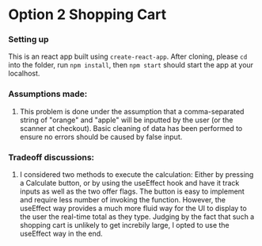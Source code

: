 # Option 2 Shopping Cart 

### Setting up
  This is an react app built using `create-react-app`. After cloning, please `cd` into the folder, run `npm install`, then `npm start` should start the app at your localhost.

### Assumptions made: 
  1. This problem is done under the assumption that a comma-separated string of "orange" and "apple" will be 
  inputted by the user (or the scanner at checkout). Basic cleaning of data has been performed to ensure no errors 
  should be caused by false input.

### Tradeoff discussions:
  1. I considered two methods to execute the calculation: Either by pressing a Calculate button, or by using the useEffect hook 
     and have it track inputs as well as the two offer flags. The button is easy to implement and require less number of invoking the function. 
     However, the useEffect way provides a much more fluid way for the UI to display to the user the real-time total as they type.
     Judging by the fact that such a shopping cart is unlikely to get increbily large, I opted to use the useEffect way in the end. 
